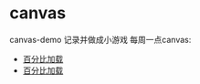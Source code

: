 # canvas
canvas-demo  记录并做成小游戏 
每周一点canvas:
* [百分比加载](https://zxtop.github.io/canvas/每周一点canvas/百分比加载-(完整封装).html)
* [百分比加载](https://zxtop.github.io/canvas/每周一点canvas/黑客帝国.html)

